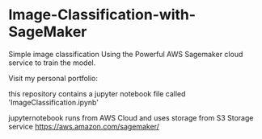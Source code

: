 # Image-Classification-with-SageMaker

Simple image classification Using the Powerful AWS Sagemaker cloud service to train the model.

Visit my personal portfolio: 

this repository contains a jupyter notebook file called 'ImageClassification.ipynb'


jupyternotebook runs from AWS Cloud and uses storage from S3 Storage service
https://aws.amazon.com/sagemaker/